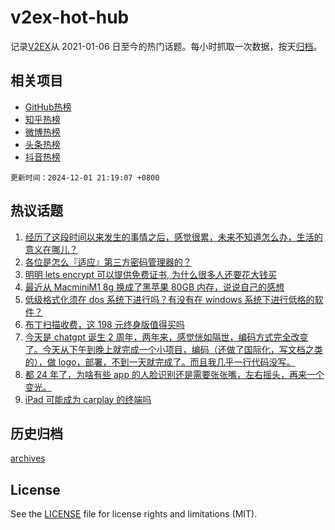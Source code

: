 # v2ex-hot-hub

 记录[V2EX](https://www.v2ex.com/)从 2021-01-06 日至今的热门话题。每小时抓取一次数据，按天[归档](archives)。
 
 ## 相关项目

- [GitHub热榜](https://github.com/lonnyzhang423/github-hot-hub)
- [知乎热榜](https://github.com/lonnyzhang423/zhihu-hot-hub)
- [微博热榜](https://github.com/lonnyzhang423/weibo-hot-hub)
- [头条热榜](https://github.com/lonnyzhang423/toutiao-hot-hub)
- [抖音热榜](https://github.com/lonnyzhang423/douyin-hot-hub)


 `更新时间：2024-12-01 21:19:07 +0800`

## 热议话题

1. [经历了这段时间以来发生的事情之后，感觉很累，未来不知道怎么办，生活的意义在哪儿？](https://www.v2ex.com/t/1094079)
1. [各位是怎么『适应』第三方密码管理器的？](https://www.v2ex.com/t/1094029)
1. [明明 lets encrypt 可以提供免费证书, 为什么很多人还要花大钱买](https://www.v2ex.com/t/1094129)
1. [最近从 MacminiM1 8g 换成了黑苹果 80GB 内存，说说自己的感想](https://www.v2ex.com/t/1094099)
1. [低级格式化须在 dos 系统下进行吗？有没有在 windows 系统下进行低格的软件？](https://www.v2ex.com/t/1094069)
1. [布丁扫描收费，这 198 元终身版值得买吗](https://www.v2ex.com/t/1094045)
1. [今天是 chatgpt 诞生 2 周年，两年来，感觉恍如隔世，编码方式完全改变了。今天从下午到晚上就完成一个小项目，编码（还做了国际化，写文档之类的），做 logo，部署，不到一天就完成了。而且我几乎一行代码没写。](https://www.v2ex.com/t/1094019)
1. [都 24 年了，为啥有些 app 的人脸识别还是需要张张嘴，左右摇头，再来一个变光。](https://www.v2ex.com/t/1094049)
1. [iPad 可能成为 carplay 的终端吗](https://www.v2ex.com/t/1094063)

## 历史归档

[archives](archives)

## License

See the [LICENSE](LICENSE) file for license rights and limitations (MIT).
